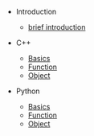 - Introduction
    - [brief introduction](zh-CHT/README.md)
    
- C++
    - [Basics](zh-CHT/C++/base.md)
    - [Function](zh-CHT/C++/func.md)
    - [Object](zh-CHT/C++/object.md)

- Python
    - [Basics](zh-CHT/Python/base.md)
    - [Function](zh-CHT/Python/func.md)
    - [Object](zh-CHT/Python/object.md)
